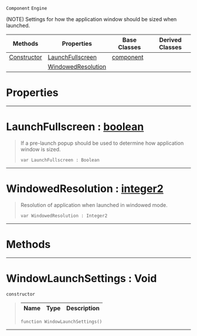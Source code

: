  `Component` `Engine`



(NOTE) Settings for how the application window should be sized when launched.

|Methods|Properties|Base Classes|Derived Classes|
|---|---|---|---|
|[ Constructor](https://github.com/dragonCASTjosh/PlasmaDocs/blob/master/code_reference/class_reference/windowlaunchsettings.markdown#windowlaunchsettings-voi)|[ LaunchFullscreen](https://github.com/dragonCASTjosh/PlasmaDocs/blob/master/code_reference/class_reference/windowlaunchsettings.markdown#launchfullscreen-plasma-en)|[component](https://github.com/dragonCASTjosh/PlasmaDocs/blob/master/code_reference/class_reference/component.markdown)| |
| |[ WindowedResolution](https://github.com/dragonCASTjosh/PlasmaDocs/blob/master/code_reference/class_reference/windowlaunchsettings.markdown#windowedresolution-plasma)| | |


 #  Properties


---  
 #  LaunchFullscreen : [boolean](https://github.com/dragonCASTjosh/PlasmaDocs/blob/master/code_reference/lightning_base_types/boolean.markdown)

> If a pre-launch popup should be used to determine how application window is sized.
> ``` lang=cpp, name=Lightning
> var LaunchFullscreen : Boolean


---  
 #  WindowedResolution : [integer2](https://github.com/dragonCASTjosh/PlasmaDocs/blob/master/code_reference/lightning_base_types/integer2.markdown)

> Resolution of application when launched in windowed mode.
> ``` lang=cpp, name=Lightning
> var WindowedResolution : Integer2


---  
 #  Methods


---  
 #  WindowLaunchSettings : Void

 `constructor`

> 
> |Name|Type|Description|
> |---|---|---|
> ``` lang=cpp, name=Lightning
> function WindowLaunchSettings()
> ``` 


---  
 

 